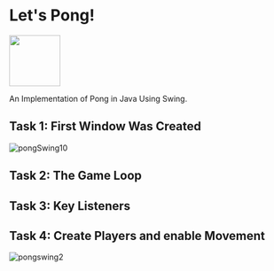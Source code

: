 # Let's Pong!

<img src="https://cdn.jsdelivr.net/gh/devicons/devicon@latest/icons/java/java-original-wordmark.svg" width=92 height=92/>
          
An Implementation of Pong in Java Using Swing.
## Task 1: First Window Was Created 
![pongSwing10](https://github.com/user-attachments/assets/f72cf4ac-a3c6-4cce-9df3-6d8ea3e0b302)


## Task 2: The Game Loop


## Task 3: Key Listeners

## Task 4: Create Players and enable Movement
![pongswing2](https://github.com/user-attachments/assets/b37cdd4c-02b3-4bf8-9ff6-e8258dbda654)

